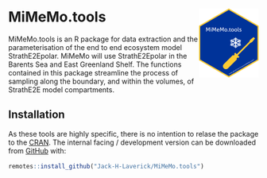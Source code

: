 
<!-- README.md is generated from README.Rmd. Please edit that file -->

# MiMeMo.tools <a href='https:/jack-h-laverick.github.io/MiMeMo.tools'><img src='man/figures/logo.png' align="right" height="139" /></a>

<!-- badges: start -->

<!-- badges: end -->

MiMeMo.tools is an R package for data extraction and the
parameterisation of the end to end ecosystem model StrathE2Epolar.
MiMeMo will use StrathE2Epolar in the Barents Sea and East Greenland
Shelf. The functions contained in this package streamline the process of
sampling along the boundary, and within the volumes, of StrathE2E model
compartments.

## Installation

As these tools are highly specific, there is no intention to relase the
package to the [CRAN](https://CRAN.R-project.org). The internal facing /
development version can be downloaded from [GitHub](https://github.com/)
with:

``` r
remotes::install_github("Jack-H-Laverick/MiMeMo.tools")
```
